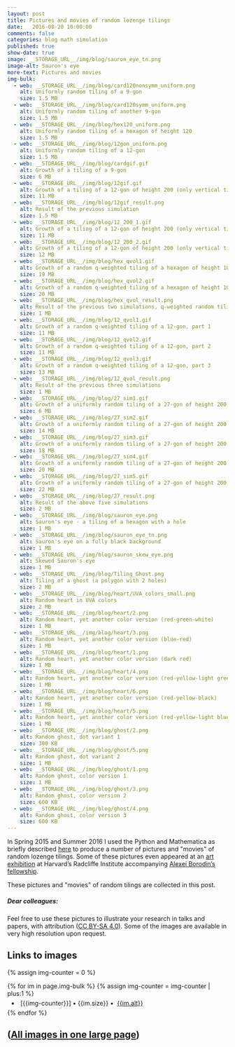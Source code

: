 ```yaml
---
layout: post
title: Pictures and movies of random lozenge tilings
date:   2016-08-20 10:00:00
comments: false
categories: blog math simulation
published: true
show-date: true
image: __STORAGE_URL__/img/blog/sauron_eye_tn.png
image-alt: Sauron's eye
more-text: Pictures and movies
img-bulk:
  - web: __STORAGE_URL__/img/blog/card120nonsymm_uniform.png
    alt: Uniformly random tiling of a 9-gon
    size: 1.5 MB
  - web: __STORAGE_URL__/img/blog/card120symm_uniform.png
    alt: Uniformly random tiling of another 9-gon
    size: 1.5 MB
  - web: __STORAGE_URL__/img/blog/hex120_uniform.png
    alt: Uniformly random tiling of a hexagon of height 120
    size: 1.5 MB
  - web: __STORAGE_URL__/img/blog/12gon_uniform.png
    alt: Uniformly random tiling of a 12-gon
    size: 1.5 MB
  - web: __STORAGE_URL__/img/blog/cardgif.gif
    alt: Growth of a tiling of a 9-gon
    size: 6 MB
  - web: __STORAGE_URL__/img/blog/12gif.gif
    alt: Growth of a tiling of a 12-gon of height 200 (only vertical tiles are shown)
    size: 11 MB
  - web: __STORAGE_URL__/img/blog/12gif_result.png
    alt: Result of the previous simulation
    size: 1.5 MB
  - web: __STORAGE_URL__/img/blog/12_200_1.gif
    alt: Growth of a tiling of a 12-gon of height 200 (only vertical tiles are shown). Slower simulation, does not reach equilibrium yet
    size: 11 MB
  - web: __STORAGE_URL__/img/blog/12_200_2.gif
    alt: Growth of a tiling of a 12-gon of height 200 (only vertical tiles are shown). Faster simulation, seems to reach the equilibrium
    size: 12 MB
  - web: __STORAGE_URL__/img/blog/hex_qvol1.gif
    alt: Growth of a random q-weighted tiling of a hexagon of height 100, part 1. Reaching the equilibrium
    size: 19 MB
  - web: __STORAGE_URL__/img/blog/hex_qvol2.gif
    alt: Growth of a random q-weighted tiling of a hexagon of height 100, part 2. Equilibrium dynamics
    size: 20 MB
  - web: __STORAGE_URL__/img/blog/hex_qvol_result.png
    alt: Result of the previous two simulations, q-weighted random tiling of a hexagon of height 100
    size: 1 MB
  - web: __STORAGE_URL__/img/blog/12_qvol1.gif
    alt: Growth of a random q-weighted tiling of a 12-gon, part 1
    size: 11 MB
  - web: __STORAGE_URL__/img/blog/12_qvol2.gif
    alt: Growth of a random q-weighted tiling of a 12-gon, part 2
    size: 11 MB
  - web: __STORAGE_URL__/img/blog/12_qvol3.gif
    alt: Growth of a random q-weighted tiling of a 12-gon, part 3
    size: 13 MB
  - web: __STORAGE_URL__/img/blog/12_qvol_result.png
    alt: Result of the previous three simulations
    size: 1 MB
  - web: __STORAGE_URL__/img/blog/27_sim1.gif
    alt: Growth of a uniformly random tiling of a 27-gon of height 200, part 1. The starting configuration is not interlacing (easier to code), but the interlacing configurations form an absorbing class for the Glauber Markov chain. Note the two outliers on the right
    size: 6 MB
  - web: __STORAGE_URL__/img/blog/27_sim2.gif
    alt: Growth of a uniformly random tiling of a 27-gon of height 200, part 2
    size: 14 MB
  - web: __STORAGE_URL__/img/blog/27_sim3.gif
    alt: Growth of a uniformly random tiling of a 27-gon of height 200, part 3
    size: 18 MB
  - web: __STORAGE_URL__/img/blog/27_sim4.gif
    alt: Growth of a uniformly random tiling of a 27-gon of height 200, part 4
    size: 20 MB
  - web: __STORAGE_URL__/img/blog/27_sim5.gif
    alt: Growth of a uniformly random tiling of a 27-gon of height 200, part 5
    size: 22 MB
  - web: __STORAGE_URL__/img/blog/27_result.png
    alt: Result of the above five simulations
    size: 2 MB
  - web: __STORAGE_URL__/img/blog/sauron_eye.png
    alt: Sauron's eye - a tiling of a hexagon with a hole
    size: 1 MB
  - web: __STORAGE_URL__/img/blog/sauron_eye_tn.png
    alt: Sauron's eye on a fully black background
    size: 1 MB
  - web: __STORAGE_URL__/img/blog/sauron_skew_eye.png
    alt: Skewed Sauron's eye
    size: 1 MB
  - web: __STORAGE_URL__/img/blog/Tiling_Ghost.png
    alt: Tiling of a ghost (a polygon with 2 holes)
    size: 2 MB
  - web: __STORAGE_URL__/img/blog/heart/UVA_colors_small.png
    alt: Random heart in UVA colors
    size: 2 MB
  - web: __STORAGE_URL__/img/blog/heart/2.png
    alt: Random heart, yet another color version (red-green-white)
    size: 1 MB
  - web: __STORAGE_URL__/img/blog/heart/3.png
    alt: Random heart, yet another color version (blue-red)
    size: 1 MB
  - web: __STORAGE_URL__/img/blog/heart/1.png
    alt: Random heart, yet another color version (dark red)
    size: 1 MB
  - web: __STORAGE_URL__/img/blog/heart/4.png
    alt: Random heart, yet another color version (red-yellow-light green)
    size: 1 MB
  - web: __STORAGE_URL__/img/blog/heart/6.png
    alt: Random heart, yet another color version (red-yellow-black)
    size: 1 MB
  - web: __STORAGE_URL__/img/blog/heart/5.png
    alt: Random heart, yet another color version (red-yellow-light blue)
    size: 1 MB
  - web: __STORAGE_URL__/img/blog/ghost/2.png
    alt: Random ghost, dot variant 1
    size: 300 KB
  - web: __STORAGE_URL__/img/blog/ghost/5.png
    alt: Random ghost, dot variant 2
    size: 1 MB
  - web: __STORAGE_URL__/img/blog/ghost/1.png
    alt: Random ghost, color version 1
    size: 1 MB
  - web: __STORAGE_URL__/img/blog/ghost/3.png
    alt: Random ghost, color version 2
    size: 600 KB
  - web: __STORAGE_URL__/img/blog/ghost/4.png
    alt: Random ghost, color version 3
    size: 600 KB
---
```


In Spring 2015 and Summer 2016 I used the Python and Mathematica
as
briefly
described [here]({{site.url}}/2015/02/Glauber-Simulation/)
to produce a number of pictures and "movies" of random lozenge tilings.
Some of these pictures even appeared at an [art exhibition](https://www.radcliffe.harvard.edu/event/2016-art-discovery-exhibition) at Harvard’s Radcliffe Institute accompanying [Alexei Borodin’s fellowship](https://www.radcliffe.harvard.edu/people/alexei-borodin).

These pictures and "movies" of random tilings are collected in this post.

##### Dear colleagues:

Feel free to use these pictures to illustrate your research in talks and papers, with attribution (<a href="https://creativecommons.org/licenses/by-sa/4.0/" target="_blank">CC BY-SA 4.0</a>). Some of the images are available in very high resolution upon request.

<!--more-->


<h2 class="mt-4 mb-3">Links to images</h2>

{% assign img-counter = 0 %}
<div class="list-group my-ul-zebra mb-4">
{% for im in page.img-bulk %}
{% assign img-counter = img-counter | plus:1 %}
<li class="list-group-item" style="padding:5px 10px">
<span class="highlighted-item">[{{img-counter}}]</span>&nbsp;&bull;&nbsp;{{im.size}}&nbsp;&bull;&nbsp;
<a href="{{im.web | replace: '__STORAGE_URL__', site.storage_url }}" target="_blank">{{im.alt}}</a>
</li>
{% endfor %}
</div>

<h2 class="mt-4 mb-3">(<a href="{{site.url}}/2016/08/Tilings-examples-inline/" target="_blank">All images in one large page</a>)</h2>
